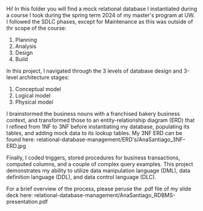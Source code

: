 Hi!
In this folder you will find a mock relational database I instantiated during a course I took during the spring term 2024 of my master's program at UW. I followed the SDLC phases, except for Maintenance as this was outside of thr scope of the course:
1. Planning
2. Analysis
3. Design
4. Build
   
In this project, I navigated through the 3 levels of database design and 3-level architecture stages:
1. Conceptual model
2. Logical model
3. Physical model

I brainstormed the business nouns with a franchised bakery business context, and transformed those to an entity-relationship diagram (ERD) that I refined from 1NF to 3NF before instantiating my database, populating its tables, and adding mock data to its lookup tables. My 3NF ERD can be found here: relational-database-management/ERD's/AnaSantiago_3NF-ERD.jpg

Finally, I coded triggers, stored procedures for business transactions, computed columns, and a couple of complex query examples. 
This project demonstrates my ability to utilize data manipulation language (DML), data definition language (DDL), and data control language (DLC).

For a brief overview of the process, please peruse the .pdf file of my slide deck here: relational-database-management/AnaSantiago_RDBMS-presentation.pdf

